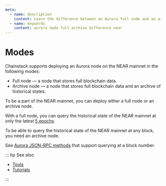 ```yaml
---
meta:
  - name: description
    content: Learn the difference between an Aurora full node and an archive node.
  - name: keywords
    content: aurora node full archive difference near
---
```


# Modes

Chainstack supports deploying an Aurora node on the NEAR mainnet in the following modes:

* Full node — a node that stores full blockchain data.
* Archive node — a node that stores full blockchain data and an archive of historical states.

To be a part of the NEAR mainnet, you can deploy either a full node or an archive node.

With a full node, you can query the historical state of the NEAR mainnet at only the latest [5 epochs](https://docs.near.org/concepts/basics/epoch).

To be able to query the historical state of the NEAR mainnet at any block, you need an archive node.

See [Aurora JSON-RPC methods](https://doc.aurora.dev/compat/rpc/) that support querying at a block number.

::: tip See also

* [Tools](/operations/aurora/tools)
* [Tutorials](/tutorials/aurora/)

:::
